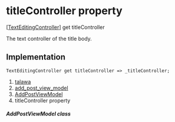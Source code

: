 
<div>

# titleController property

</div>



[[TextEditingController](https://api.flutter.dev/flutter/widgets/TextEditingController-class.html)]
get titleController



The text controller of the title body.



## Implementation

``` language-dart
TextEditingController get titleController => _titleController;
```








1.  [talawa](../../index.html)
2.  [add_post_view_model](../../view_model_after_auth_view_models_add_post_view_models_add_post_view_model/)
3.  [AddPostViewModel](../../view_model_after_auth_view_models_add_post_view_models_add_post_view_model/AddPostViewModel-class.html)
4.  titleController property

##### AddPostViewModel class







